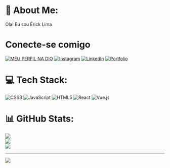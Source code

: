 # 💫 About Me:
Ola! Eu sou Érick Lima

# Conecte-se comigo
[![MEU PERFIL NA DIO](https://img.shields.io/badge/Meu-Perfil-Na-Dio-0077B5?style=for-the-badge&logo=meuperfil&logoColor=white)](https://web.dio.me/users/erick_lima64?tab=achievements) [![Instagram](https://img.shields.io/badge/-Instagram-%23E4405F?style=for-the-badge&logo=instagram&logoColor=white)](https://www.instagram.com/erick.lima6/) [![LinkedIn](https://img.shields.io/badge/LinkedIn-0077B5?style=for-the-badge&logo=linkedin&logoColor=white)](https://www.linkedin.com/in/erick-lima-5837132a2/) [![Portfolio](https://img.shields.io/badge/Portfolio-FF5722?style=for-the-badge&logo=todoist&logoColor=white)](https://my-portfolio-git-main-erick-s-projects.vercel.app/)

# 💻 Tech Stack:
![CSS3](https://img.shields.io/badge/css3-%231572B6.svg?style=for-the-badge&logo=css3&logoColor=white) ![JavaScript](https://img.shields.io/badge/javascript-%23323330.svg?style=for-the-badge&logo=javascript&logoColor=%23F7DF1E) ![HTML5](https://img.shields.io/badge/html5-%23E34F26.svg?style=for-the-badge&logo=html5&logoColor=white) ![React](https://img.shields.io/badge/react-%2320232a.svg?style=for-the-badge&logo=react&logoColor=%2361DAFB) ![Vue.js](https://img.shields.io/badge/vue.js-%2335495e.svg?style=for-the-badge&logo=vuedotjs&logoColor=%234FC08D)
# 📊 GitHub Stats:
![](https://github-readme-stats.vercel.app/api?username=LinsArauj0&theme=tokyonight&hide_border=true&include_all_commits=true&count_private=false)<br/>
![](https://github-readme-streak-stats.herokuapp.com/?user=LinsArauj0&theme=tokyonight&hide_border=true)<br/>
![](https://github-readme-stats.vercel.app/api/top-langs/?username=LinsArauj0&theme=tokyonight&hide_border=true&include_all_commits=true&count_private=false&layout=compact)

---
[![](https://visitcount.itsvg.in/api?id=LinsArauj0&icon=0&color=0)](https://visitcount.itsvg.in)

<!-- Proudly created with GPRM ( https://gprm.itsvg.in ) -->
